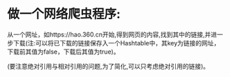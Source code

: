 # 做一个网络爬虫程序:

从一个网址，如https://hao.360.cn开始,得到网页的内容,找到其中的链接,并进一步下载(注:可以将已下载的链接保存入一个Hashtable中，其key为链接的网址，下载前其值为false，下载后其值为true)。

(要注意绝对引用与相对引用的问题,为了简化,可以只考虑绝对引用的链接)。